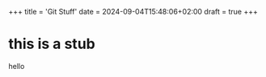 +++
title = 'Git Stuff'
date = 2024-09-04T15:48:06+02:00
draft = true
+++

# this is a stub

hello 
